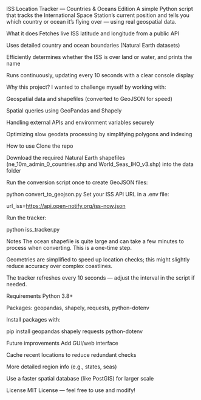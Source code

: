 ISS Location Tracker — Countries & Oceans Edition
A simple Python script that tracks the International Space Station’s current position and tells you which country or ocean it’s flying over — using real geospatial data.

What it does
Fetches live ISS latitude and longitude from a public API

Uses detailed country and ocean boundaries (Natural Earth datasets)

Efficiently determines whether the ISS is over land or water, and prints the name

Runs continuously, updating every 10 seconds with a clear console display

Why this project?
I wanted to challenge myself by working with:

Geospatial data and shapefiles (converted to GeoJSON for speed)

Spatial queries using GeoPandas and Shapely

Handling external APIs and environment variables securely

Optimizing slow geodata processing by simplifying polygons and indexing

How to use
Clone the repo

Download the required Natural Earth shapefiles (ne_10m_admin_0_countries.shp and World_Seas_IHO_v3.shp) into the data folder

Run the conversion script once to create GeoJSON files:

python convert_to_geojson.py
Set your ISS API URL in a .env file:

url_iss=https://api.open-notify.org/iss-now.json

Run the tracker:

python iss_tracker.py


Notes
The ocean shapefile is quite large and can take a few minutes to process when converting. This is a one-time step.

Geometries are simplified to speed up location checks; this might slightly reduce accuracy over complex coastlines.

The tracker refreshes every 10 seconds — adjust the interval in the script if needed.

Requirements
Python 3.8+

Packages: geopandas, shapely, requests, python-dotenv

Install packages with:


pip install geopandas shapely requests python-dotenv

Future improvements
Add GUI/web interface

Cache recent locations to reduce redundant checks

More detailed region info (e.g., states, seas)

Use a faster spatial database (like PostGIS) for larger scale

License
MIT License — feel free to use and modify!




